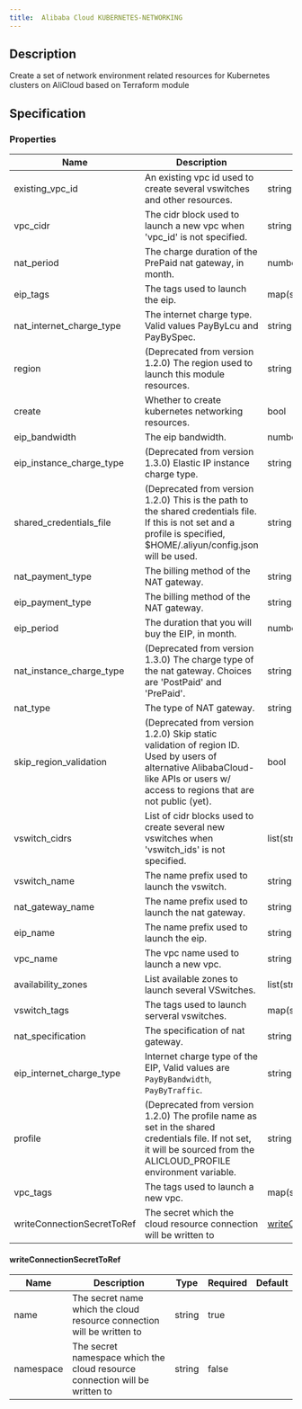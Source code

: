 ```yaml
---
title:  Alibaba Cloud KUBERNETES-NETWORKING
---
```


## Description

Create a set of network environment related resources for Kubernetes clusters on AliCloud based on Terraform module

## Specification


### Properties

 Name | Description | Type | Required | Default 
 ------------ | ------------- | ------------- | ------------- | ------------- 
 existing_vpc_id | An existing vpc id used to create several vswitches and other resources. | string | false |  
 vpc_cidr | The cidr block used to launch a new vpc when 'vpc_id' is not specified. | string | false |  
 nat_period | The charge duration of the PrePaid nat gateway, in month. | number | false |  
 eip_tags | The tags used to launch the eip. | map(string) | false |  
 nat_internet_charge_type | The internet charge type. Valid values PayByLcu and PayBySpec. | string | false |  
 region | (Deprecated from version 1.2.0) The region used to launch this module resources. | string | false |  
 create | Whether to create kubernetes networking resources. | bool | false |  
 eip_bandwidth | The eip bandwidth. | number | false |  
 eip_instance_charge_type | (Deprecated from version 1.3.0) Elastic IP instance charge type. | string | false |  
 shared_credentials_file | (Deprecated from version 1.2.0) This is the path to the shared credentials file. If this is not set and a profile is specified, $HOME/.aliyun/config.json will be used. | string | false |  
 nat_payment_type | The billing method of the NAT gateway. | string | false |  
 eip_payment_type | The billing method of the NAT gateway. | string | false |  
 eip_period | The duration that you will buy the EIP, in month. | number | false |  
 nat_instance_charge_type | (Deprecated from version 1.3.0) The charge type of the nat gateway. Choices are 'PostPaid' and 'PrePaid'. | string | false |  
 nat_type | The type of NAT gateway. | string | false |  
 skip_region_validation | (Deprecated from version 1.2.0) Skip static validation of region ID. Used by users of alternative AlibabaCloud-like APIs or users w/ access to regions that are not public (yet). | bool | false |  
 vswitch_cidrs | List of cidr blocks used to create several new vswitches when 'vswitch_ids' is not specified. | list(string) | false |  
 vswitch_name | The name prefix used to launch the vswitch.  | string | false |  
 nat_gateway_name | The name prefix used to launch the nat gateway. | string | false |  
 eip_name | The name prefix used to launch the eip.  | string | false |  
 vpc_name | The vpc name used to launch a new vpc. | string | false |  
 availability_zones | List available zones to launch several VSwitches. | list(string) | false |  
 vswitch_tags | The tags used to launch serveral vswitches. | map(string) | false |  
 nat_specification | The specification of nat gateway. | string | false |  
 eip_internet_charge_type | Internet charge type of the EIP, Valid values are `PayByBandwidth`, `PayByTraffic`.  | string | false |  
 profile | (Deprecated from version 1.2.0) The profile name as set in the shared credentials file. If not set, it will be sourced from the ALICLOUD_PROFILE environment variable. | string | false |  
 vpc_tags | The tags used to launch a new vpc. | map(string) | false |  
 writeConnectionSecretToRef | The secret which the cloud resource connection will be written to | [writeConnectionSecretToRef](#writeConnectionSecretToRef) | false |  


#### writeConnectionSecretToRef

 Name | Description | Type | Required | Default 
 ------------ | ------------- | ------------- | ------------- | ------------- 
 name | The secret name which the cloud resource connection will be written to | string | true |  
 namespace | The secret namespace which the cloud resource connection will be written to | string | false |  
